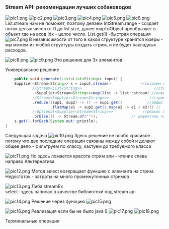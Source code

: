 ### Stream API: рекомендации лучших собаководов

![pic1.png](../../../picture/stream/valiev/stream_recommendation/pic1.png)
![pic2.png](../../../picture/stream/valiev/stream_recommendation/pic2.png)
![pic3.png](../../../picture/stream/valiev/stream_recommendation/pic3.png)
![pic4.png](../../../picture/stream/valiev/stream_recommendation/pic4.png)
![pic5.png](../../../picture/stream/valiev/stream_recommendation/pic5.png)
![pic6.png](../../../picture/stream/valiev/stream_recommendation/pic6.png)
List.stream нам не поможет, поэтому делаем
IntStream.range - создает поток целых чисел от 0 до list.size, далее mapToObject преобразует в объект где на вход Idx -
целое число.
List.get(i) -быстрая операция
![pic7.png](../../../picture/stream/valiev/stream_recommendation/pic7.png)
В независимости от того в какой структуре хранятся юзеры - мы можем из любой структуры создать стрим, и не будет
накладных расходов.

![pic8.png](../../../picture/stream/valiev/stream_recommendation/pic8.png)
![pic9.png](../../../picture/stream/valiev/stream_recommendation/pic9.png)
Это решение для 3х элементов

Универсальное решение

```java
    public void generate(List<List<String>> input) {
    Supplier<Stream<String>> s = input.stream()             //создаем стрим из внешнего списка
            //Stream<List<String>>                                //стрим списка строк
            .<Supplier<Stream<String>>>map(list -> list::stream) //каждый список мепим на саплаер стрима
            //Stream<Supplier<Stream<String>>>                  //стрим саплаеров стримов строк
            .reduce((sup1, sup2) -> () -> sup1.get()           //редюс на функция саплаеров. Делаем новый саплаер `-> () ->`
                    .flatMap(e1 -> sup2.get().map(e2 -> e1 + e2))) //
            //Optional<Supplier<Stream<String>>>             //редьюс возвращает Optional
            .orElse(() -> Stream.of(""));               // дефолтное поведение когда исходный список абсолютно пуст, выдаем стрим из 1 пустой строки
    s.get().forEach(System.out::println);
}
```

Следующая задача
![pic10.png](../../../picture/stream/valiev/stream_recommendation/pic10.png)
Здесь решение не особо красивое
потому что две последние операции связаны между собой и делают общее дело -
фильтруем по классу, кастуем до требуемого класса

![pic11.png](../../../picture/stream/valiev/stream_recommendation/pic11.png)
Но здесь ломается красота стрим апи - чтение слева направо
Альтернатива

![pic12.png](../../../picture/stream/valiev/stream_recommendation/pic12.png)
Метод select возвращает функцию с элемента на стрим.
Недостаток - затраты на много промежуточных стримов

![pic13.png](../../../picture/stream/valiev/stream_recommendation/pic13.png)
Либа streamEx   
select- здесь написан в качестве библиотеки под stream api

![pic14.png](../../../picture/stream/valiev/stream_recommendation/pic14.png)
Решение через функцию
![pic15.png](../../../picture/stream/valiev/stream_recommendation/pic15.png)

![pic16.png](../../../picture/stream/valiev/stream_recommendation/pic16.png)
Реализация если бы не было java 9
![pic17.png](../../../picture/stream/valiev/stream_recommendation/pic17.png)
![pic18.png](../../../picture/stream/valiev/stream_recommendation/pic18.png)

Терминальные операции